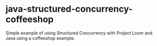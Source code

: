 # java-structured-concurrency-coffeeshop
Simple example of using Structured Concurrency with Project Loom and Java using a coffeeshop example. 
